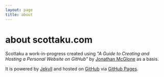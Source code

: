 ```yaml
---
layout: page
title: about
---
```



# about scottaku.com

Scottaku a work-in-progress created using *"A Guide to Creating and Hosting a Personal Website on GitHub"* by [Jonathan McGlone] as a basis.

 It is powered by [Jekyll] and hosted  on [GitHub] via [GitHub Pages].



[Jonathan McGlone]: http://jmcglone.com/guides/github-pages/
[Jekyll]: http://jekyllrb.com/
[GitHub]: http://github.com/sjdenholm/sjdenholm.github.io
[GitHub Pages]: http://pages.github.com/

